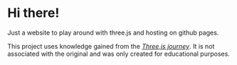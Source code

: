 # Hi there!

Just a website to play around with three.js and hosting on github pages.

This project uses knowledge gained from the [_Three.js journey_](https://threejs-journey.com/). It is not associated with the original and was only created for educational purposes.
